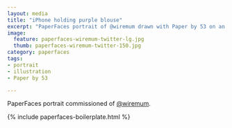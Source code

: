 ```yaml
---
layout: media
title: "iPhone holding purple blouse"
excerpt: "PaperFaces portrait of @wiremum drawn with Paper by 53 on an iPad."
image: 
  feature: paperfaces-wiremum-twitter-lg.jpg
  thumb: paperfaces-wiremum-twitter-150.jpg
category: paperfaces
tags: 
- portrait
- illustration
- Paper by 53

---
```


PaperFaces portrait commissioned of [@wiremum](http://twitter.com/wiremum).

{% include paperfaces-boilerplate.html %}